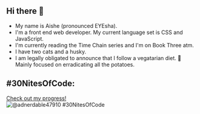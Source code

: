 ## Hi there 👋

- My name is Aishe (pronounced EYEsha).
- I'm a front end web developer. My current language set is CSS and JavaScript.
- I'm currently reading the Time Chain series and I'm on Book Three atm.
- I have two cats and a husky.
- I am legally obligated to announce that I follow a vegatarian diet. 🌿 Mainly focused on erradicating all the potatoes. 

## #30NitesOfCode:
  [Check out my progress!](https://www.codedex.io/@adnerdable47910/30-nites-of-code)  
  ![@adnerdable47910 #30NitesOfCode](https://www.codedex.io/api/petStatus?user=adnerdable47910)
